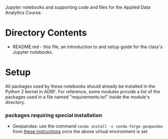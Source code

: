 Jupyter notebooks and supporting code and files for the Applied Data Analytics Course.

# Directory Contents

- README.md - this file, an introduction to and setup guide for the class's Jupyter notebooks.

# Setup

All packages used by these notebooks should already be installed in the Python 2 kernel in ADRF.  For reference, some modules provide a list of the packages used in a file named "requirements.txt" inside the module's directory.


### packages requiring special installation
+ Geopandas: use the command `conda install -c conda-forge geopandas` from [these instructions](http://geopandas.org/install.html) once the above virtual environment is set
